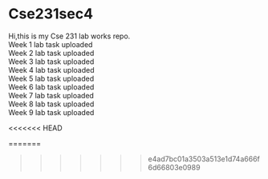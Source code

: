 # Cse231sec4

 Hi,this is my Cse 231 lab works repo.</br>
 Week 1 lab task uploaded</br>
 Week 2 lab task uploaded</br>
 Week 3 lab task uploaded</br>
 Week 4 lab task uploaded</br>
 Week 5 lab task uploaded</br>
 Week 6 lab task uploaded</br>
 Week 7 lab task uploaded</br>
 Week 8 lab task uploaded</br>
 Week 9 lab task uploaded</br>

<<<<<<< HEAD

=======
>>>>>>> e4ad7bc01a3503a513e1d74a666f6d66803e0989
